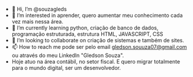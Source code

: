 - 👋 Hi, I’m @souzagleds
- 👀 I’m interested in  aprender, quero aumentar meu conhecimento cada vez mais nessa área.
- 🌱 I’m currently learning  python, criação de banco de dados, programação estruturada, estrutura HTML, JAVASCRIPT, CSS
- 💞️ I’m looking to collaborate on criação de sistemas e também de sites.
- 📫 How to reach me pode ser pelo email gledson.souuza07@gmail.com ou através do meu LinkedIn "Gledson Souza".
- Hoje atuo na área contábil, no setor fiscal. E quero migrar totalmente para o mundo digital, ser um desenvolvedor.

<!---
souzagleds/souzagleds is a ✨ special ✨ repository because its `README.md` (this file) appears on your GitHub profile.
You can click the Preview link to take a look at your changes.
--->
